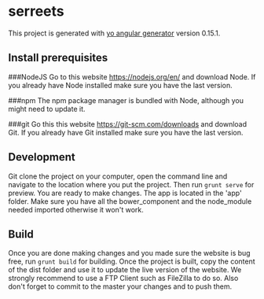# serreets

This project is generated with [yo angular generator](https://github.com/yeoman/generator-angular)
version 0.15.1.

## Install prerequisites

###NodeJS
Go to this website https://nodejs.org/en/ and download Node. If you already have Node installed make sure you have the last version.

###npm
The npm package manager is bundled with Node, although you might need to update it.

###git
Go this this website https://git-scm.com/downloads and download Git. If you already have Git installed make sure you have the last version.

## Development

Git clone the project on your computer, open the command line and navigate to the location where you put the project. Then run `grunt serve` for preview. You are ready to make changes. The app is located in the 'app' folder. Make sure you have all the bower_component and the node_module needed imported otherwise it won't work.

## Build

Once you are done making changes and you made sure the website is bug free, run `grunt build` for building. Once the project is built, copy the content of the dist folder and use it to update the live version of the website. We strongly recommend to use a FTP Client such as FileZilla to do so. Also don't forget to commit to the master your changes and to push them.